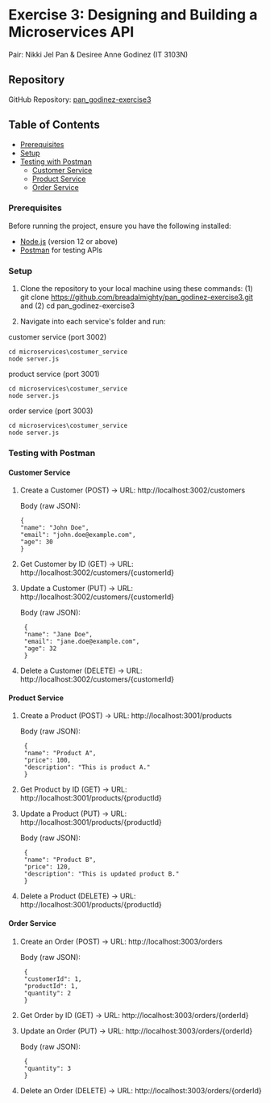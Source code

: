 # Exercise 3: Designing and Building a Microservices API
Pair: Nikki Jel Pan & Desiree Anne Godinez
(IT 3103N)


## Repository
GitHub Repository: [pan_godinez-exercise3](https://github.com/breadalmighty/pan_godinez-exercise3.git)

## Table of Contents
- [Prerequisites](#prerequisites)
- [Setup](#setup)
- [Testing with Postman](#testing-with-postman)
  - [Customer Service](#customer-service)
  - [Product Service](#product-service)
  - [Order Service](#order-service)

### Prerequisites
Before running the project, ensure you have the following installed:
- [Node.js](https://nodejs.org/en/) (version 12 or above)
- [Postman](https://www.postman.com/) for testing APIs

### Setup 
1. Clone the repository to your local machine using these commands:
   (1) git clone https://github.com/breadalmighty/pan_godinez-exercise3.git and 
   (2) cd pan_godinez-exercise3

2. Navigate into each service's folder and run:

customer service (port 3002)

    cd microservices\costumer_service
    node server.js

product service (port 3001)

    cd microservices\costumer_service
    node server.js

order service (port 3003)

    cd microservices\costumer_service
    node server.js


### Testing with Postman

#### Customer Service 

 1. Create a Customer (POST) -> URL: http://localhost:3002/customers
  
    Body (raw JSON):
    
        {
        "name": "John Doe",
        "email": "john.doe@example.com",
        "age": 30
        }

3. Get Customer by ID (GET) -> URL: http://localhost:3002/customers/{customerId}

4. Update a Customer (PUT) -> URL: http://localhost:3002/customers/{customerId}

    Body (raw JSON):
   
        {
        "name": "Jane Doe",
        "email": "jane.doe@example.com",
        "age": 32
        }

6. Delete a Customer (DELETE) -> URL: http://localhost:3002/customers/{customerId}

#### Product Service 

1. Create a Product (POST) -> URL: http://localhost:3001/products

    Body (raw JSON):

        {
        "name": "Product A",
        "price": 100,
        "description": "This is product A."
        }

2. Get Product by ID (GET) -> URL: http://localhost:3001/products/{productId}

3. Update a Product (PUT) -> URL: http://localhost:3001/products/{productId}

    Body (raw JSON):
   
        {
        "name": "Product B",
        "price": 120,
        "description": "This is updated product B."
        }

5. Delete a Product (DELETE) -> URL: http://localhost:3001/products/{productId}


#### Order Service

1. Create an Order (POST) -> URL: http://localhost:3003/orders

    Body (raw JSON):
   
        {
        "customerId": 1,
        "productId": 1,
        "quantity": 2
        }

3. Get Order by ID (GET) -> URL: http://localhost:3003/orders/{orderId}

4. Update an Order (PUT) -> URL: http://localhost:3003/orders/{orderId}

    Body (raw JSON):
   
        {
        "quantity": 3
        }

3. Delete an Order (DELETE) -> URL: http://localhost:3003/orders/{orderId}

